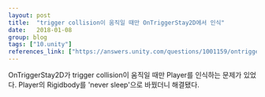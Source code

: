 ```yaml
---
layout: post
title:  "trigger collision이 움직일 때만 OnTriggerStay2D에서 인식"
date:   2018-01-08
group: blog
tags: ["10.unity"]
references_link: ["https://answers.unity.com/questions/1001159/ontriggerstay2d-only-detecting-trigger-collisions.html"]
---
```


OnTriggerStay2D가 trigger collision이 움직일 때만 Player를 인식하는 문제가 있었다.
Player의 Rigidbody를 'never sleep'으로 바꿨더니 해결됐다.

